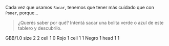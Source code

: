 Cada vez que usamos `Sacar`, tenemos que tener más cuidado que con `Poner`, porque...

> ¿Querés saber por qué? Intentá sacar una bolita verde o azul de este tablero y descubrilo.

<gs-board>
  GBB/1.0
    size 2 2
    cell 1 0 Rojo 1
    cell 1 1 Negro 1
    head 1 1
</gs-board>